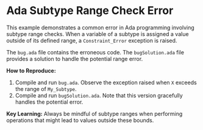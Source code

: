 # Ada Subtype Range Check Error

This example demonstrates a common error in Ada programming involving subtype range checks.  When a variable of a subtype is assigned a value outside of its defined range, a `Constraint_Error` exception is raised.

The `bug.ada` file contains the erroneous code. The `bugSolution.ada` file provides a solution to handle the potential range error.

**How to Reproduce:**
1. Compile and run `bug.ada`. Observe the exception raised when `X` exceeds the range of `My_Subtype`.
2. Compile and run `bugSolution.ada`. Note that this version gracefully handles the potential error.

**Key Learning:** Always be mindful of subtype ranges when performing operations that might lead to values outside these bounds.